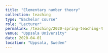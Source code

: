 ```yaml
---
title: "Elementary number theory"
collection: teaching
type: "Bachelor course"
role: "Lecturer"
permalink: /teaching/2020-spring-teaching-4
venue: "Uppsala University"
date: 2020-04-01
location: "Uppsala, Sweden"
---
```

